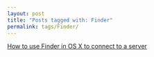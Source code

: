 ```yaml
---
layout: post
title: "Posts tagged with: Finder"
permalink: tags/Finder/
---
```

[How to use Finder in OS X to connect to a server](/2012/01/how-to-use-finder-in-os-x-to-connect-to)
